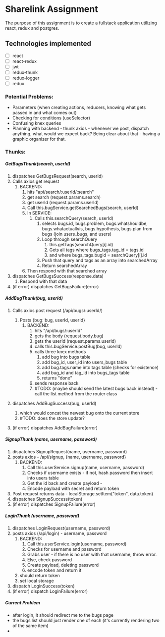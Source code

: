 # Sharelink Assignment

The purpose of this assignment is to create a fullstack application utilizing react, redux and postgres.

## Technologies implemented

- [ ] react
- [ ] react-redux
- [ ] jwt
- [ ] redux-thunk
- [ ] redux-logger
- [ ] redux

### Potential Problems:

- Parameters (when creating actions, reducers, knowing what gets passed in and what comes out)
- Checking for conditions (useSelector)
- Confusing knex queries
- Planning with backend - thunk axios - whenever we post, dispatch anything, what would we expect back? Being clear about that - having a graphic organizer for that.

### Thunks:

##### GetBugsThunk(search, userId)

1. dispatches GetBugsRequest(search, userId)
2. Calls axios get request
   1. BACKEND:
      1. hits "api/search/:userId/:search"
      2. get search (request.params.search)
      3. get userId (request.params.userId)
      4. Call this.bugService.getSearchedBugs(search, userId)
      5. In SERVICE:
         1. Calls this.searchQuery(search, userId)
            1. selects bugs.id, bugs.problem, bugs.whatshouldbe, bugs.whatactuallyis, bugs.hypothesis, bugs.plan from bugs (join users_bugs, and users)
            2. Loop through searchQuery
               1. this.getTags(searchQuery[i].id)
               2. Gets all tags where bugs_tags.tag_id = tags.id
               3. and where bugs_tags.bugid = searchQuery[i].id
            3. Push that query and tags as an array into searchedArray
            4. Return searchedArray
      6. Then respond with that searched array
3. dispatches GetBugsSuccess(response.data)
   1. Respond with that data
4. (if error) dispatches GetBugsFailure(error)

##### AddBugThunk(bug, userId)

1.  Calls axios post request (/api/bugs/:userId/)

    1. Posts {bug: bug, userId, userId}
       1. BACKEND:
          1. hits "/api/bugs/:userId"
          2. gets the body (request.body.bug)
          3. gets the userId (request.params.userId)
          4. calls this.bugService.postBug(bug, userId)
          5. calls three knex methods
             1. add bug into bugs table
             2. add bug_id, user_id into users_bugs table
             3. add bug.tags.name into tags table (checks for existence)
             4. add bug_id and tag_id into bugs_tags table
             5. returns "done"
          6. sends response back
          7. #TODO: (maybe should send the latest bugs back instead) - call the list method from the router class

2.  dispatches AddBugSuccess(bug, userId)
    1.  which would concat the newest bug onto the current store
    2.  #TODO: does the store update?
3.  (if error) dispatches AddBugFailure(error)

##### SignupThunk (name, username, password)

1. dispatches SignupRequest(name, username, password)
2. posts axios - /api/signup, {name, username, password}
   1. BACKEND:
      1. Call this.userService.signup(name, username, password)
      2. Checks if username exists - if not, hash password then insert into users table
      3. Get the id back and create payload -
      4. Encode payload with secret and return token
3. Post request returns data - localStorage.setItem("token", data.token)
4. dispatches SignupSuccess(token)
5. (if error) dispatches SignupFailure(error)

##### LoginThunk (username, password)

1. dispatches LoginRequest(username, password)
2. posts axios (/api/login) - username, password
   1. BACKEND:
      1. Call this.userService.login(username, password)
      2. Checks for username and password
      3. Grabs user - if there is no user with that username, throw error.
      4. Else, check password
      5. Create payload, deleting password
      6. encode token and return it
   2. should return token
   3. set local storage
3. dispatch LoginSuccess(token)
4. (if error) dispatch LoginFailure(error)

##### Current Problem

- after login, it should redirect me to the bugs page
- the bugs list should just render one of each (it's currently rendering two of the same item)
- 
